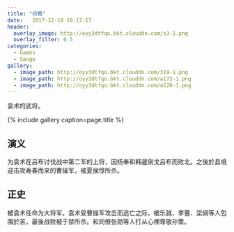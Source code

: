 ```yaml
---
title: "桥蕤"
date:   2017-12-10 10:17:17
header:
  overlay_image: http://oyy3dtfqo.bkt.clouddn.com/s3-1.png
  overlay_filter: 0.5
categories:
  - Games
  - Sango
gallery:
  - image_path: http://oyy3dtfqo.bkt.clouddn.com/319-1.png
  - image_path: http://oyy3dtfqo.bkt.clouddn.com/a172-1.png
  - image_path: http://oyy3dtfqo.bkt.clouddn.com/a126-1.png
---
```


袁术的武将。

{% include gallery caption=page.title %}

## 演义

为袁术在吕布讨伐战中第二军的上将，因杨奉和韩暹倒戈吕布而败北。之後於县境迎击攻寿春而来的曹操军，被夏侯惇所杀。

## 正史

被袁术任命为大将军。袁术受曹操军攻击而逃亡之际，被乐就、李豐、梁纲等人包围於苦，最後战败被于禁所杀。和同僚张勋等人打从心裡尊敬孙策。